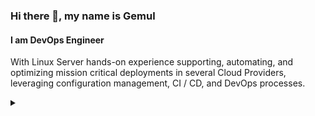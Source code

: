 ### Hi there 👋, my name is Gemul
#### I am DevOps Engineer
With Linux Server hands-on experience supporting, automating, and optimizing mission critical deployments in several Cloud Providers, leveraging configuration management, CI / CD, and DevOps processes.

<details>
  <summary></summary>
  
**TECH STACK** 

<img src='https://cdn.jsdelivr.net/npm/simple-icons@3.0.1/icons/amazonaws.svg' alt='amazonaws' height='40'>
<img src='https://cdn.jsdelivr.net/npm/simple-icons@3.0.1/icons/digitalocean.svg' alt='digitalocean' height='40'>
<img src='https://cdn.jsdelivr.net/npm/simple-icons@3.0.1/icons/googlecloud.svg' alt='googlecloud' height='40'>
<img src='https://cdn.jsdelivr.net/npm/simple-icons/icons/alibabacloud.svg' alt='alibaba' height='40'> 
<img src='https://cdn.jsdelivr.net/npm/simple-icons@3.0.1/icons/docker.svg' alt='docker' height='40'>
<img src='https://cdn.jsdelivr.net/npm/simple-icons@3.0.1/icons/kubernetes.svg' alt='kubernetes' height='40'><br>
<img src='https://cdn.jsdelivr.net/npm/simple-icons@3.0.1/icons/ubuntu.svg' alt='ubuntu' height='40'>
<img src='https://cdn.jsdelivr.net/npm/simple-icons@3.0.1/icons/debian.svg' alt='debian' height='40'>
<img src='https://cdn.jsdelivr.net/npm/simple-icons@3.0.1/icons/centos.svg' alt='centos' height='40'>
<img src='https://cdn.jsdelivr.net/npm/simple-icons@3.0.1/icons/redhat.svg' alt='redhat' height='40'>
<img src='https://cdn.jsdelivr.net/npm/simple-icons@3.0.1/icons/nginx.svg' alt='nginx' height='40'>
<img src='https://cdn.jsdelivr.net/npm/simple-icons@3.0.1/icons/apache.svg' alt='apache' height='40'> <br>
<img src='https://cdn.jsdelivr.net/npm/simple-icons@3.0.1/icons/postgresql.svg' alt='postgresql' height='40'>
<img src='https://cdn.jsdelivr.net/npm/simple-icons@3.0.1/icons/mysql.svg' alt='mysql' height='40'>
<img src='https://cdn.jsdelivr.net/npm/simple-icons@3.0.1/icons/ansible.svg' alt='ansible' height='40'>
<img src='https://cdn.jsdelivr.net/npm/simple-icons@3.0.1/icons/jenkins.svg' alt='jenkins' height='40'>
<img src='https://cdn.jsdelivr.net/npm/simple-icons@3.0.1/icons/gnubash.svg' alt='gnubash' height='40'>
<img src='https://cdn.jsdelivr.net/npm/simple-icons@3.0.1/icons/git.svg' alt='git' height='40'> <br>
<img src='https://cdn.jsdelivr.net/npm/simple-icons/icons/python.svg' alt='python' height='40'>
<img src='https://cdn.jsdelivr.net/npm/simple-icons@3.0.1/icons/groovy.svg' alt='groovy' height='40'>
<img src='https://cdn.jsdelivr.net/npm/simple-icons@3.0.1/icons/prometheus.svg' alt='prometheus' height='40'>
<img src='https://cdn.jsdelivr.net/npm/simple-icons@3.0.1/icons/grafana.svg' alt='grafana' height='40'>
<img src='https://cdn.jsdelivr.net/npm/simple-icons@3.0.1/icons/newrelic.svg' alt='newrelic' height='40'>
<img src='https://cdn.jsdelivr.net/npm/simple-icons@3.0.1/icons/datadog.svg' alt='datadog' height='40'>



- 🌱 I’m currently learning some advanced cloud scalability. 
- :laughing: Pronouns: English & Indonesian Native Speaker.
- :mailbox_with_mail: Ask me about anything.
- :shipit: Fun fact: coffee person.

**You Can Find Me on :**
[<img src='https://cdn.jsdelivr.net/npm/simple-icons@3.0.1/icons/github.svg' alt='github' height='20'>](https://github.com/peruvianskies)  [<img src='https://cdn.jsdelivr.net/npm/simple-icons@3.0.1/icons/linkedin.svg' alt='linkedin' height='20'>](https://www.linkedin.com/in/tian-putra-nuhcahya/) [<img src='https://cdn.jsdelivr.net/npm/simple-icons@3.0.1/icons/telegram.svg' alt='telegram' height='20'>](https://t.me/Tianputra) 

[![Top Langs](https://github-readme-stats.vercel.app/api/top-langs/?username=peruvianskies)](https://github.com/anuraghazra/github-readme-stats)

*Tell me and I forget, Teach me and I remember, Involve me and I learn. - Benjamin Franklin*
</details>
